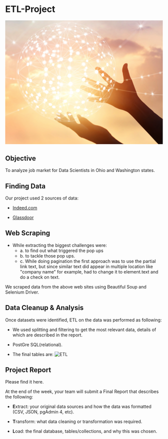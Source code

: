 # ETL-Project
![ETL](Images/ETL.png)

## Objective

To analyze job market for Data Scientists in Ohio and Washington states.

## Finding Data

Our project used 2  sources of data:

* [Indeed.com](https://indeed.com/)

* [Glassdoor](https://www.glassdoor.com/)

## Web Scraping

* While extracting the biggest challenges were:
    * a. to find out what triggered the pop ups 
    * b. to tackle those pop ups.
    * c. While doing pagination the first approach was to use the partial link text, but since similar text did appear in multiple 
        location like "company name" for example, had to change it to element.text and do a check on text.

We scraped data from the above web sites using Beautiful Soup and Selenium Driver. 

## Data Cleanup & Analysis

Once datasets were identified, ETL on the data was performed as following:

* We used splitting and filtering to get the most relevant data, details of which are described in the report.

* PostGre SQL(relational).

* The final tables are:
![ETL](Images/ERDDiagram-ETLProject.png)



## Project Report

Please find it here.

At the end of the week, your team will submit a Final Report that describes the following:

* **E**xtract: your original data sources and how the data was formatted (CSV, JSON, pgAdmin 4, etc).

* **T**ransform: what data cleaning or transformation was required.

* **L**oad: the final database, tables/collections, and why this was chosen.

